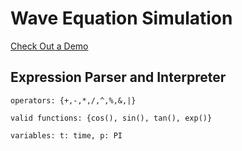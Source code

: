 # Wave Equation Simulation
[Check Out a Demo](https://thenthmichaelnickerson.github.io/2D-Wave-Equation-Simulation/)

## Expression Parser and Interpreter
`operators: {+,-,*,/,^,%,&,|}`

`valid functions: {cos(), sin(), tan(), exp()}`

`variables: t: time, p: PI`
